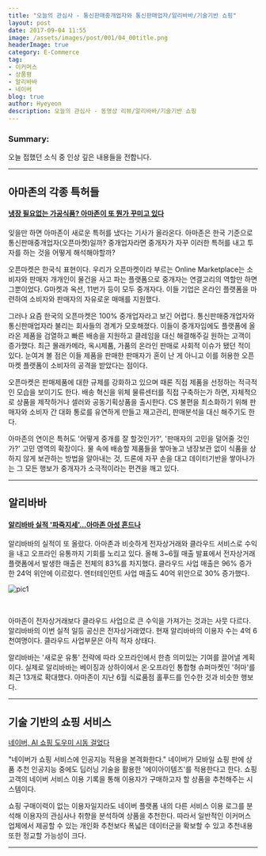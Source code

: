 ```yaml
---
title: "오늘의 관심사 - 통신판매중개업자와 통신판매업자/알리바바/기술기반 쇼핑"
layout: post
date: 2017-09-04 11:55
image: /assets/images/post/001/04_00title.png
headerImage: true
category: E-Commerce
tag:
- 이커머스
- 상품평
- 알리바바
- 네이버
blog: true
author: Hyeyeon
description: 오늘의 관심사 - 동영상 리뷰/알리바바/기술기반 쇼핑
---
```


### Summary:

오늘 접했던 소식 중 인상 깊은 내용들을 전합니다.

---

## 아마존의 각종 특허들

#### [냉장 필요없는 가공식품? 아마존이 또 뭔가 꾸미고 있다](http://www.econovill.com/news/articleView.html?idxno=321405)

잊을만 하면 아마존이 새로운 특허를 냈다는 기사가 올라온다. 아마존은 한국 기준으로 통신판매중개업자(오픈마켓)일까? 중개업자라면 중개자가 자꾸 이러한 특허를 내고 투자를 하는 것을 어떻게 해석해야할까?

오픈마켓은 한국식 표현이다. 우리가 오픈마켓이라 부르는 Online Marketplace는 소비자와 판매자 개개인이 물건을 사고 파는 플랫폼으로 중개자는 연결고리의 역할만 하면 그뿐이었다. G마켓과 옥션, 11번가 등이 모두 중개자다. 이들 기업은 온라인 플랫폼을 마련하여 소비자와 판매자의 자유로운 매매를 지원했다.

그러나 요즘 한국의 오픈마켓은 100% 중개업자라고 보긴 어렵다. 통신판매중개업자와 통신판매업자라 불리는 회사들의 경계가 모호해졌다. 이들이 중개자임에도 플랫폼에 올라온 제품을 검열하고 빠른 배송을 지원하고 클레임을 대신 해결해주길 원하는 고객이 증가했다. 최근 몰래카메라, 옥시제품, 가품의 온라인 판매로 사회적 이슈가 됐던 적이 있다. 눈여겨 볼 점은 이들 제품을 판매한 판매자가 혼이 난 게 아니고 이를 허용한 오픈마켓 플랫폼이 소비자의 공격을 받았다는 점이다.

오픈마켓은 판매제품에 대한 규제를 강화하고 있으며 때론 직접 제품을 선정하는 적극적인 모습을 보이기도 한다. 배송 혁신을 위체 물류센터를 직접 구축하는가 하면, 자체적으로 상품을 제작하거나 셀러와 공동기획상품을 출시한다. CS 불편을 최소화하기 위해 판매자와 소비자 간 대화 통로를 유연하게 만들고 재고관리, 판매분석을 대신 해주기도 한다.

아마존의 연이은 특허도 '어떻게 중개를 잘 할것인가?', '판매자의 고민을 덜어줄 것인가?' 고민 영역의 확장이다. 물 속에 배송할 제품들을 쌓아놓고 냉장보관 없이 식품을 상하지 않게 보관하는 방법을 알아내는 것, 드론에 자꾸 손을 대고 데이터기반을 쌓아나가는 그 모든 행보가 중개자가 소극적이라는 편견을 깨고 있다.

---

## 알리바바

#### [알리바바 실적 '파죽지세'…아마존 아성 흔드나](http://www.etnews.com/20170818000266)

알리바바의 실적이 또 올랐다. 아마존과 비슷하게 전자상거래와 클라우드 서비스로 수익을 내고 오프라인 유통까지 기회를 노리고 있다. 올해 3~6월 매출 발표에서 전자상거래 플랫폼에서 발생한 매출은 전체의 83%를 차지했다. 클라우드 사업 매출은 96% 증가한 24억 위안에 이르렀다. 엔터테인먼트 사업 매출도 40억 위안으로 30% 증가했다.

![pic1](http://image.zdnet.co.kr/2017/08/18/sini_MWJHYBGiVR17yiv.jpg)

<br>

아마존이 전자상거래보다 클라우드 사업으로 큰 수익을 가져가는 것과는 사뭇 다르다. 알리바바의 이번 실적 일등 공신은 전자상거래였다. 현재 알리바바의 이용자 수는 4억 6천여명이다. 클라우드 사업부문은 아직 적자 상태다.

알리바바는 '새로운 유통' 전략에 따라 오프라인에서 한층 의미있는 기여를 끌어낼 계획이다. 실제로 알리바바는 베이징과 상하이에서 온·오프라인 통합형 슈퍼마켓인 '허마'를 최근 13개로 확대했다. 아마존이 지난 6월 식료품점 홀푸드를 인수한 것과 비슷한 행보다.

---

## 기술 기반의 쇼핑 서비스

[네이버, AI 쇼핑 도우미 시동 걸었다](http://www.zdnet.co.kr/news/news_view.asp?artice_id=20170831174426)

"네이버가 쇼핑 서비스에 인공지능 적용을 본격화한다."
네이버가 모바일 쇼핑 판에 상품 추천 인공지능 중에도 딥러닝 기술을 활용한 '에이아이템즈'를 적용한다고 한다. 쇼핑고객의 네이버 서비스 이용 기록을 통해 이용자가 구매하고자 할 상품을 추천해주는 시스템이다.

쇼핑 구매이력이 없는 이용자일지라도 네이버 플랫폼 내의 다른 서비스 이용 로그를 분석해 이용자의 관심사나 취향을 분석하여 상품을 추천한다. 따라서 일반적인 이커머스 업체에서 제공할 수 있는 개인화 추천보다 폭넓은 데이터군을 확보할 수 있고 추천내용 또한 정교할 가능성이 크다.

---
